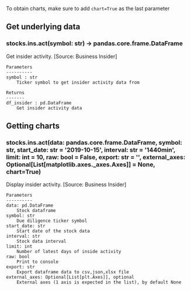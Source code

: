 To obtain charts, make sure to add `chart=True` as the last parameter

## Get underlying data 
### stocks.ins.act(symbol: str) -> pandas.core.frame.DataFrame

Get insider activity. [Source: Business Insider]

    Parameters
    ----------
    symbol : str
        Ticker symbol to get insider activity data from

    Returns
    -------
    df_insider : pd.DataFrame
        Get insider activity data

## Getting charts 
### stocks.ins.act(data: pandas.core.frame.DataFrame, symbol: str, start_date: str = '2019-10-15', interval: str = '1440min', limit: int = 10, raw: bool = False, export: str = '', external_axes: Optional[List[matplotlib.axes._axes.Axes]] = None, chart=True)

Display insider activity. [Source: Business Insider]

    Parameters
    ----------
    data: pd.DataFrame
        Stock dataframe
    symbol: str
        Due diligence ticker symbol
    start_date: str
        Start date of the stock data
    interval: str
        Stock data interval
    limit: int
        Number of latest days of inside activity
    raw: bool
        Print to console
    export: str
        Export dataframe data to csv,json,xlsx file
    external_axes: Optional[List[plt.Axes]], optional
        External axes (1 axis is expected in the list), by default None

